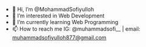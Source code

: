 - 👋 Hi, I’m @MohammadSofiyulloh
- 👀 I’m interested in Web Development
- 🌱 I’m currently learning Web Programming
- 📫 How to reach me IG: @muhammadsofi__ | email: muhammadsofiyulloh877@gmail.com

<!---
MohammadSofiyulloh/MohammadSofiyulloh is a ✨ special ✨ repository because its `README.md` (this file) appears on your GitHub profile.
You can click the Preview link to take a look at your changes.
--->
